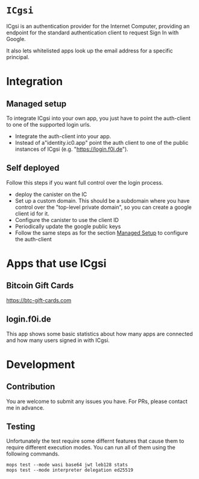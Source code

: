 # `ICgsi`

ICgsi is an authentication provider for the Internet Computer, providing an endpoint for the standard authentication client to request Sign In with Google.

It also lets whitelisted apps look up the email address for a specific principal.

# Integration

## Managed setup

To integrate ICgsi into your own app, you just have to point the auth-client to one of the supported login urls.

- Integrate the auth-client into your app.
- Instead of a"identity.ic0.app" point the auth client to one of the public instances of ICgsi (e.g. "https://login.f0i.de").

## Self deployed

Follow this steps if you want full control over the login process.

- deploy the canister on the IC
- Set up a custom domain. This should be a subdomain where you have control over the "top-level private domain", so you can create a google client id for it.
- Configure the canister to use the client ID
- Periodically update the google public keys
- Follow the same steps as for the section [Managed Setup](#Managed-Setup) to configure the auth-client

# Apps that use ICgsi

## Bitcoin Gift Cards

https://btc-gift-cards.com

## login.f0i.de

This app shows some basic statistics about how many apps are connected and how many users signed in with ICgsi.

# Development

## Contribution

You are welcome to submit any issues you have.
For PRs, please contact me in advance.

## Testing

Unfortunately the test require some differnt features that cause them to require different execution modes.
You can run all of them using the following commands.

```
mops test --mode wasi base64 jwt leb128 stats
mops test --mode interpreter delegation ed25519
```

